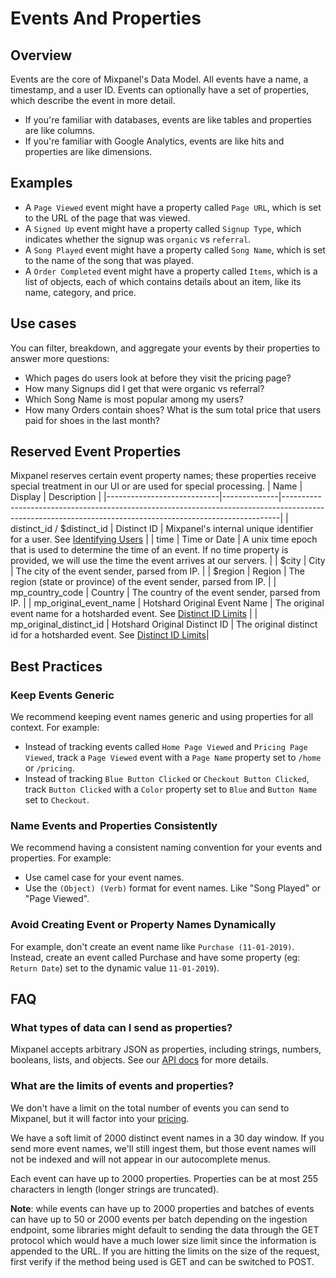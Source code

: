 # Events And Properties



## Overview
Events are the core of Mixpanel's Data Model. All events have a name, a timestamp, and a user ID. Events can optionally have a set of properties, which describe the event in more detail.
* If you're familiar with databases, events are like tables and properties are like columns.
* If you're familiar with Google Analytics, events are like hits and properties are like dimensions.

## Examples
* A `Page Viewed` event might have a property called `Page URL`, which is set to the URL of the page that was viewed.
* A `Signed Up` event might have a property called `Signup Type`, which indicates whether the signup was `organic` vs `referral`.
* A `Song Played` event might have a property called `Song Name`, which is set to the name of the song that was played.
* A `Order Completed` event might have a property called `Items`, which is a list of objects, each of which contains details about an item, like its name, category, and price.

## Use cases
You can filter, breakdown, and aggregate your events by their properties to answer more questions:
* Which pages do users look at before they visit the pricing page?
* How many Signups did I get that were organic vs referral?
* Which Song Name is most popular among my users?
* How many Orders contain shoes? What is the sum total price that users paid for shoes in the last month?

## Reserved Event Properties
Mixpanel reserves certain event property names; these properties receive special treatment in our UI or are used for special processing.
| Name                       | Display      | Description                                                                                                                                               |
|----------------------------|--------------|-----------------------------------------------------------------------------------------------------------------------------------------------------------|
| distinct_id / $distinct_id | Distinct ID  | Mixpanel's internal unique identifier for a user.  See [Identifying Users](https://docs.mixpanel.com/docs/tracking/how-tos/identifying-users)             |
| time                       | Time or Date | A unix time epoch that is used to determine the time of an event. If no time property is provided, we will use the time the event arrives at our servers. |
| $city                      | City         | The city of the event sender, parsed from IP.                                                                                                             |
| $region                    | Region       | The region (state or province) of the event sender, parsed from IP.                                                                                       |
| mp_country_code            | Country      | The country of the event sender, parsed from IP.                                                                                                          |
| mp_original_event_name     | Hotshard Original Event Name  | The original event name for a hotsharded event. See [Distinct ID Limits](https://docs.mixpanel.com/docs/tracking/reference/distinct-id-limits) |
| mp_original_distinct_id    | Hotshard Original Distinct ID | The original distinct id for a hotsharded event. See [Distinct ID Limits](https://docs.mixpanel.com/docs/tracking/reference/distinct-id-limits)|

## Best Practices

### Keep Events Generic
We recommend keeping event names generic and using properties for all context. For example:
* Instead of tracking events called `Home Page Viewed` and `Pricing Page Viewed`, track a `Page Viewed` event with a `Page Name` property set to `/home` or `/pricing`.
* Instead of tracking `Blue Button Clicked` or `Checkout Button Clicked`, track `Button Clicked` with a `Color` property set to `Blue` and `Button Name` set to `Checkout`.

### Name Events and Properties Consistently
We recommend having a consistent naming convention for your events and properties. For example:
* Use camel case for your event names.
* Use the `(Object) (Verb)` format for event names. Like "Song Played" or "Page Viewed".


### Avoid Creating Event or Property Names Dynamically
For example, don't create an event name like `Purchase (11-01-2019)`. Instead, create an event called Purchase and have some property (eg: `Return Date`) set to the dynamic value `11-01-2019`).


## FAQ

### What types of data can I send as properties?
Mixpanel accepts arbitrary JSON as properties, including strings, numbers, booleans, lists, and objects. See our [API docs](/reference/ingestion/events) for more details.

### What are the limits of events and properties?
We don't have a limit on the total number of events you can send to Mixpanel, but it will factor into your [pricing](https://mixpanel.com/pricing).

We have a soft limit of 2000 distinct event names in a 30 day window. If you send more event names, we'll still ingest them, but those event names will not be indexed and will not appear in our autocomplete menus.

Each event can have up to 2000 properties. Properties can be at most 255 characters in length (longer strings are truncated).

**Note**: while events can have up to 2000 properties and batches of events can have up to 50 or 2000 events per batch depending on the ingestion endpoint, some libraries might default to sending the data through the GET protocol which would have a much lower size limit since the information is appended to the URL. If you are hitting the limits on the size of the request, first verify if the method being used is GET and can be switched to POST.
